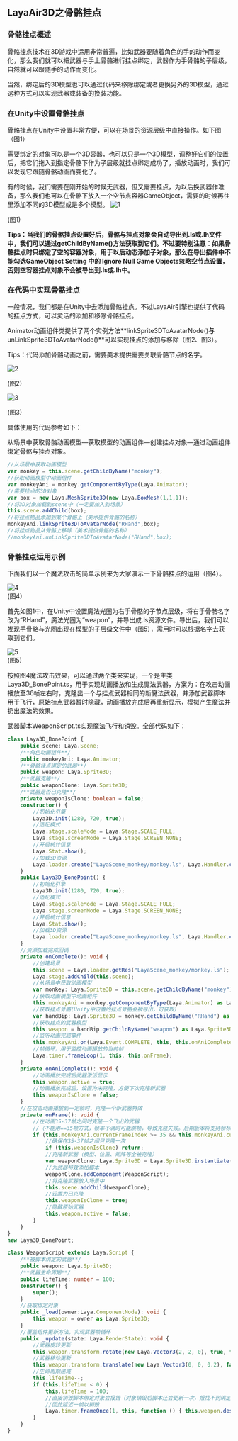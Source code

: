 ## LayaAir3D之骨骼挂点

### 骨骼挂点概述

骨骼挂点技术在3D游戏中运用非常普遍，比如武器要随着角色的手的动作而变化，那么我们就可以把武器与手上骨骼进行挂点绑定，武器作为手骨骼的子层级，自然就可以跟随手的动作而变化。

当然，绑定后的3D模型也可以通过代码来移除绑定或者更换另外的3D模型，通过这种方式可以实现武器或装备的换装功能。

### 在Unity中设置骨骼挂点

骨骼挂点在Unity中设置非常方便，可以在场景的资源层级中直接操作。如下图（图1）

需要绑定的对象可以是一个3D容器，也可以只是一个3D模型，调整好它们的位置后，把它们拖入到指定骨骼下作为子层级就挂点绑定成功了，播放动画时，我们可以发现它跟随骨骼动画而变化了。

有的时候，我们需要在刚开始的时候无武器，但又需要挂点，为以后换武器作准备，那么我们也可以在骨骼下放入一个空节点容器GameObject，需要的时候再往里添加不同的3D模型或是多个模型。
![1](C:\Users\mengjia\Desktop\LayaScene_monkey\ts\img\1.png)</br>

(图1)

**Tips：当我们的骨骼挂点设置好后，骨骼与挂点对象会自动导出到.ls或.lh文件中，我们可以通过getChildByName()方法获取到它们。不过要特别注意：如果骨骼挂点时只绑定了空的容器对象，用于以后动态添加子对象，那么在导出插件中不能勾选GameObject Setting 中的 Ignore Null Game Objects忽略空节点设置，否则空容器挂点对象不会被导出到.ls或.lh中。**

### 在代码中实现骨骼挂点

一般情况，我们都是在Unity中去添加骨骼挂点。不过LayaAir引擎也提供了代码的挂点方式，可以灵活的添加和移除骨骼挂点。

Animator动画组件类提供了两个实例方法**linkSprite3DToAvatarNode()**与**unLinkSprite3DToAvatarNode()**可以实现挂点的添加与移除（图2、图3）。

Tips：代码添加骨骼动画之前，需要美术提供需要关联骨骼节点的名字。

![2](C:\Users\mengjia\Desktop\LayaScene_monkey\ts\img\2.png)</br>

(图2)

![3](C:\Users\mengjia\Desktop\LayaScene_monkey\ts\img\3.png)</br>

(图3)

具体使用的代码参考如下：

从场景中获取骨骼动画模型—获取模型的动画组件—创建挂点对象—通过动画组件绑定骨骼与挂点对象。

```javascript
//从场景中获取动画模型
var monkey = this.scene.getChildByName("monkey");
//获取动画模型中动画组件
var monkeyAni = monkey.getComponentByType(Laya.Animator);
//需要挂点的3D对象
var box = new Laya.MeshSprite3D(new Laya.BoxMesh(1,1,1));
//将3D对象加载到scene中（一定要加入到场景）
this.scene.addChild(box);
//将挂点物品添加到某个骨骼上（美术提供骨骼的名称）
monkeyAni.linkSprite3DToAvatarNode("RHand",box);
//将挂点物品从骨骼上移除（美术提供骨骼的名称）
//monkeyAni.unLinkSprite3DToAvatarNode("RHand",box);
```

### 骨骼挂点运用示例

下面我们以一个魔法攻击的简单示例来为大家演示一下骨骼挂点的运用（图4）。

![4](C:\Users\mengjia\Desktop\LayaScene_monkey\ts\img\4.gif)</br>
(图4)

首先如图1中，在Unity中设置魔法光圈为右手骨骼的子节点层级，将右手骨骼名字改为“RHand”，魔法光圈为“weapon”，并导出成.ls资源文件。导出后，我们可以发现手骨骼与光圈出现在模型的子层级文件中（图5），需用时可以根据名字去获取到它们。

![5](C:\Users\mengjia\Desktop\LayaScene_monkey\ts\img\5.png)</br>
(图5)

按照图4魔法攻击效果，可以通过两个类来实现，一个是主类Laya3D_BonePoint.ts，用于实现动画播放和生成魔法武器，方案为：在攻击动画播放至36帧左右时，克隆出一个与挂点武器相同的新魔法武器，并添加武器脚本用于飞行，原始挂点武器暂时隐藏，动画播放完成后再重新显示，模拟产生魔法并扔出魔法的效果。

武器脚本WeaponScript.ts实现魔法飞行和销毁。全部代码如下：

```typescript
class Laya3D_BonePoint {
    public scene: Laya.Scene;
    /**角色动画组件**/
    public monkeyAni: Laya.Animator;
    /**骨骼挂点绑定的武器**/
    public weapon: Laya.Sprite3D;
    /**武器克隆**/
    public weaponClone: Laya.Sprite3D;
    /**武器是否已克隆**/
    private weaponIsClone: boolean = false;
    constructor() {
        //初始化引擎
        Laya3D.init(1280, 720, true);
        //适配模式
        Laya.stage.scaleMode = Laya.Stage.SCALE_FULL;
        Laya.stage.screenMode = Laya.Stage.SCREEN_NONE;
        //开启统计信息
        Laya.Stat.show();
        //加载3D资源
        Laya.loader.create("LayaScene_monkey/monkey.ls", Laya.Handler.create(this, this.onComplete));
    }
    public Laya3D_BonePoint() {
        //初始化引擎
        Laya3D.init(1280, 720, true);
        //适配模式
        Laya.stage.scaleMode = Laya.Stage.SCALE_FULL;
        Laya.stage.screenMode = Laya.Stage.SCREEN_NONE;
        //开启统计信息
        Laya.Stat.show();
        //加载3D资源
        Laya.loader.create("LayaScene_monkey/monkey.ls", Laya.Handler.create(this, this.onComplete));
    }
    //资源加载完成回调
    private onComplete(): void {
        //创建场景
        this.scene = Laya.loader.getRes("LayaScene_monkey/monkey.ls");
        Laya.stage.addChild(this.scene);
        //从场景中获取动画模型
        var monkey: Laya.Sprite3D = this.scene.getChildByName("monkey") as Laya.Sprite3D;
        //获取动画模型中动画组件
        this.monkeyAni = monkey.getComponentByType(Laya.Animator) as Laya.Animator;
        //获取挂点骨骼(Unity中设置的挂点骨胳会被导出，可获取)
        var handBip: Laya.Sprite3D = monkey.getChildByName("RHand") as Laya.Sprite3D;
        //获取挂点的武器模型
        this.weapon = handBip.getChildByName("weapon") as Laya.Sprite3D;
        //监听动画完成事件
        this.monkeyAni.on(Laya.Event.COMPLETE, this, this.onAniComplete);
        //帧循环，用于监控动画播放的当前帧
        Laya.timer.frameLoop(1, this, this.onFrame);
    }
    private onAniComplete(): void {
        //动画播放完成后武器激活显示
        this.weapon.active = true;
        //动画播放完成后，设置为未克隆，方便下次克隆新武器
        this.weaponIsClone = false;
    }
    //在攻击动画播放到一定帧时，克隆一个新武器特效
    private onFrame(): void {
        //在动画35-37帧之间时克隆一个飞出的武器
        //（不能用==35帧方式，帧率不满时可能跳帧，导致克隆失败。后期版本将支持帧标签事件，可解决此问题）
        if (this.monkeyAni.currentFrameIndex >= 35 && this.monkeyAni.currentFrameIndex <= 37) {
            //确保在35-37帧之间只克隆一次
            if (this.weaponIsClone) return;
            //克隆新武器（模型、位置、矩阵等全被克隆）
            var weaponClone: Laya.Sprite3D = Laya.Sprite3D.instantiate(this.weapon);
            //为武器特效添加脚本
            weaponClone.addComponent(WeaponScript);
            //将克隆武器放入场景中
            this.scene.addChild(weaponClone);
            //设置为已克隆
            this.weaponIsClone = true;
            //隐藏原始武器
            this.weapon.active = false;
        }
    }
}
new Laya3D_BonePoint;
```



```typescript
class WeaponScript extends Laya.Script {
    /**被脚本绑定的武器**/
    public weapon: Laya.Sprite3D;
    /**武器生命周期**/
    public lifeTime: number = 100;
    constructor() {
        super();
    }
    //获取绑定对象
    public _load(owner:Laya.ComponentNode): void {
        this.weapon = owner as Laya.Sprite3D;
    }
    //覆盖组件更新方法，实现武器帧循环
    public _update(state: Laya.RenderState): void {
        //武器旋转更新
        this.weapon.transform.rotate(new Laya.Vector3(2, 2, 0), true, false);
        //武器移动更新
        this.weapon.transform.translate(new Laya.Vector3(0, 0, 0.2), false);
        //生命周期递减
        this.lifeTime--;
        if (this.lifeTime < 0) {
            this.lifeTime = 100;
            //直接销毁脚本绑定对象会报错（对象销毁后脚本还会更新一次，报找不到绑定对象错误），
            //因此延迟一帧以销毁
            Laya.timer.frameOnce(1, this, function () { this.weapon.destroy(); });
        }
    }
}
```